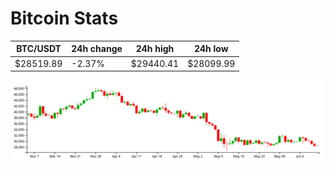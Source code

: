 # Bitcoin Stats

BTC/USDT|24h change|24h high|24h low|
|---|---|---|---|
|$28519.89|-2.37%|$29440.41|$28099.99|

<img src="./chart.svg">
